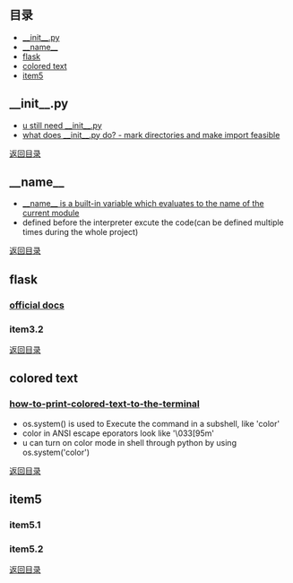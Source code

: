 ## <span id="jump0">目录<span>
  
  * [\_\_init\_\_.py](#jump1)
  * [\_\_name\_\_](#jump2)
  * [flask](#jump3)
  * [colored text](#jump4)
  * [item5](#jump5)

## <span id="jump1">\_\_init\_\_.py<span>

  * [u still need \_\_init\_\_.py](https://stackoverflow.com/questions/448271/what-is-init-py-for)
  * [what does \_\_init\_\_.py do? - mark directories and make import feasible](https://yasoob.me/2013/07/28/what-is-__init__-py/)
  
[返回目录](#jump0)


## <span id="jump2">\_\_name\_\_<span>
  
  * [\_\_name\_\_ is a built-in variable which evaluates to the name of the current module](https://www.geeksforgeeks.org/__name__-special-variable-python/#:~:text=__name__%20is%20a,if%20statement%2C%20as%20shown%20below.)
  * defined before the interpreter excute the code(can be defined multiple times during the whole project)
  
 
[返回目录](#jump0)

## <span id="jump3">flask<span>
  
  ### [official docs](https://flask.palletsprojects.com/en/1.1.x/)
 
  ### item3.2

[返回目录](#jump0)

## <span id="jump4">colored text<span>
  
  ### [how-to-print-colored-text-to-the-terminal](https://stackoverflow.com/questions/287871/how-to-print-colored-text-to-the-terminal)
  
  * os.system() is used to Execute the command in a subshell, like 'color'
  * color in ANSI escape eporators look like '\033\[95m'
  * u can turn on color mode in shell through python by using os.system('color')


[返回目录](#jump0)


## <span id="jump5">item5<span>
  
  ### item5.1
 
  ### item5.2
  
[返回目录](#jump0)
